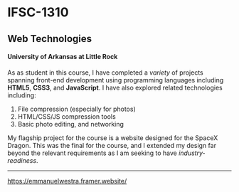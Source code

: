 # IFSC-1310
## Web Technologies
#### University of Arkansas at Little Rock

As as student in this course, I have completed a *variety* of projects spanning front-end development using programming languages including **HTML5**, **CSS3**, and **JavaScript**. I have also explored related technologies including:

1. File compression (especially for photos)
2. HTML/CSS/JS compression tools
3. Basic photo editing, and networking

My flagship project for the course is a website designed for the SpaceX Dragon. This was the final for the course, and I extended my design far beyond the relevant requirements as I am seeking to have *industry-readiness*.
___
https://emmanuelwestra.framer.website/
